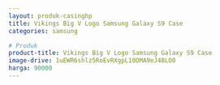 ```yaml
---
layout: produk-casinghp
title: Vikings Big V Logo Samsung Galaxy S9 Case
categories: samsung

# Produk
product-title: Vikings Big V Logo Samsung Galaxy S9 Case
image-drive: 1uEWR6shlz5RoEvRXgpL10OMA9eJ48LO0
harga: 90000
---
```

